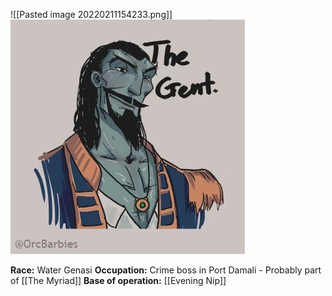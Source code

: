 ![[Pasted image 20220211154233.png]]
<img src="/assets/Pasted image 20220211154233.png"/>

**Race:** Water Genasi
**Occupation:** Crime boss in Port Damali - Probably part of [[The Myriad]]
**Base of operation:** [[Evening Nip]]

